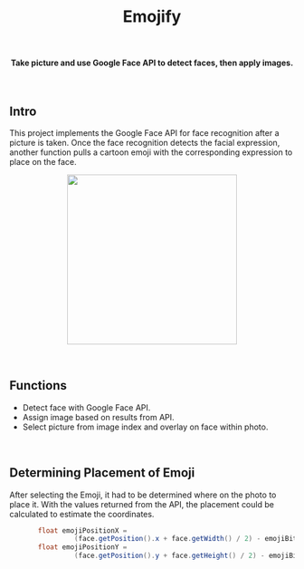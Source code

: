 
<h1 align="center"> Emojify </h1> <br>

<h4 align="center"> Take picture and use Google Face API to detect faces, then apply images. </h4> <br>
 

## Intro

This project implements the Google Face API for face recognition after a picture is taken. Once the face recognition detects the facial expression, another function pulls a cartoon emoji with the corresponding expression to place on the face.
<p align="center">
  <img src="https://androidflow.github.io/screens/emojifypic1.gif" width=300>
</p>
<br>

## Functions 

* Detect face with Google Face API.
* Assign image based on results from API.  
* Select picture from image index and overlay on face within photo. 
<br>

## Determining Placement of Emoji

After selecting the Emoji, it had to be determined where on the photo to place it. With the values returned from the API, the placement could be calculated to estimate the coordinates.  
``` java
       float emojiPositionX =
                (face.getPosition().x + face.getWidth() / 2) - emojiBitmap.getWidth() / 2;
       float emojiPositionY =
                (face.getPosition().y + face.getHeight() / 2) - emojiBitmap.getHeight() / 3;
```
<br>

